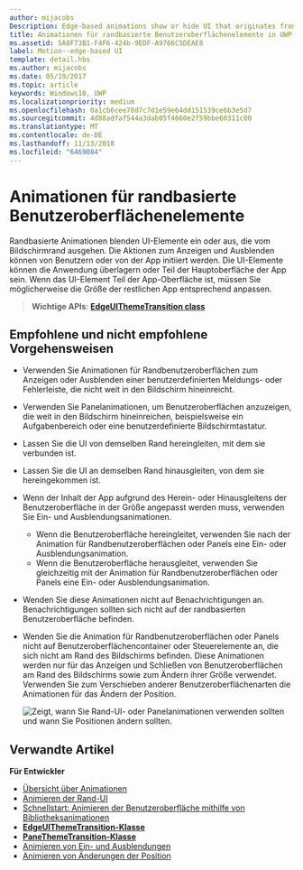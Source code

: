 ```yaml
---
author: mijacobs
Description: Edge-based animations show or hide UI that originates from the edge of the screen.
title: Animationen für randbasierte Benutzeroberflächenelemente in UWP-Apps
ms.assetid: 5A8F73B1-F4F6-424b-9EDF-A9766C5DEAE8
label: Motion--edge-based UI
template: detail.hbs
ms.author: mijacobs
ms.date: 05/19/2017
ms.topic: article
keywords: Windows10, UWP
ms.localizationpriority: medium
ms.openlocfilehash: 0a1cb6cee78d7c7d1e59e64dd151539ce6b3e5d7
ms.sourcegitcommit: 4d88adfaf544a3dab05f4660e2f59bbe60311c00
ms.translationtype: MT
ms.contentlocale: de-DE
ms.lasthandoff: 11/13/2018
ms.locfileid: "6469084"
---
```

# <a name="edge-based-ui-animations"></a>Animationen für randbasierte Benutzeroberflächenelemente





Randbasierte Animationen blenden UI-Elemente ein oder aus, die vom Bildschirmrand ausgehen. Die Aktionen zum Anzeigen und Ausblenden können von Benutzern oder von der App initiiert werden. Die UI-Elemente können die Anwendung überlagern oder Teil der Hauptoberfläche der App sein. Wenn das UI-Element Teil der App-Oberfläche ist, müssen Sie möglicherweise die Größe der restlichen App entsprechend anpassen.

> **Wichtige APIs**: [**EdgeUIThemeTransition class**](https://msdn.microsoft.com/library/windows/apps/hh702324)


## <a name="dos-and-donts"></a>Empfohlene und nicht empfohlene Vorgehensweisen


-   Verwenden Sie Animationen für Randbenutzeroberflächen zum Anzeigen oder Ausblenden einer benutzerdefinierten Meldungs- oder Fehlerleiste, die nicht weit in den Bildschirm hineinreicht.
-   Verwenden Sie Panelanimationen, um Benutzeroberflächen anzuzeigen, die weit in den Bildschirm hineinreichen, beispielsweise ein Aufgabenbereich oder eine benutzerdefinierte Bildschirmtastatur.
-   Lassen Sie die UI von demselben Rand hereingleiten, mit dem sie verbunden ist.
-   Lassen Sie die UI an demselben Rand hinausgleiten, von dem sie hereingekommen ist.
-   Wenn der Inhalt der App aufgrund des Herein- oder Hinausgleitens der Benutzeroberfläche in der Größe angepasst werden muss, verwenden Sie Ein- und Ausblendungsanimationen.
    -   Wenn die Benutzeroberfläche hereingleitet, verwenden Sie nach der Animation für Randbenutzeroberflächen oder Panels eine Ein- oder Ausblendungsanimation.
    -   Wenn die Benutzeroberfläche herausgleitet, verwenden Sie gleichzeitig mit der Animation für Randbenutzeroberflächen oder Panels eine Ein- oder Ausblendungsanimation.
-   Wenden Sie diese Animationen nicht auf Benachrichtigungen an. Benachrichtigungen sollten sich nicht auf der randbasierten Benutzeroberfläche befinden.
-   Wenden Sie die Animation für Randbenutzeroberflächen oder Panels nicht auf Benutzeroberflächencontainer oder Steuerelemente an, die sich nicht am Rand des Bildschirms befinden. Diese Animationen werden nur für das Anzeigen und Schließen von Benutzeroberflächen am Rand des Bildschirms sowie zum Ändern ihrer Größe verwendet. Verwenden Sie zum Verschieben anderer Benutzeroberflächenarten die Animationen für das Ändern der Position.

    ![Zeigt, wann Sie Rand-UI- oder Panelanimationen verwenden sollten und wann Sie Positionen ändern sollten.](images/edgevsreposition.png)

## <a name="related-articles"></a>Verwandte Artikel


**Für Entwickler**
* [Übersicht über Animationen](https://msdn.microsoft.com/library/windows/apps/mt187350)
* [Animieren der Rand-UI](https://msdn.microsoft.com/library/windows/apps/xaml/jj649428)
* [Schnellstart: Animieren der Benutzeroberfläche mithilfe von Bibliotheksanimationen](https://msdn.microsoft.com/library/windows/apps/xaml/hh452703)
* [**EdgeUIThemeTransition-Klasse**](https://msdn.microsoft.com/library/windows/apps/hh702324)
* [**PaneThemeTransition-Klasse**](https://msdn.microsoft.com/library/windows/apps/hh969160)
* [Animieren von Ein- und Ausblendungen](https://msdn.microsoft.com/library/windows/apps/xaml/jj649429)
* [Animieren von Änderungen der Position](https://msdn.microsoft.com/library/windows/apps/xaml/jj649434)

 

 




